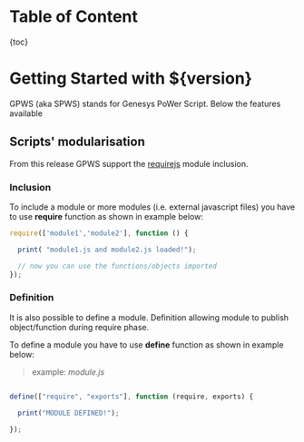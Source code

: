 
# Table of Content
{toc}

# Getting Started with ${version}

GPWS (aka SPWS) stands for Genesys PoWer Script. Below the features available  

## Scripts' modularisation

From this release GPWS support the [requirejs](http://requirejs.org/) module inclusion.

### Inclusion

To include a module or more modules (i.e. external javascript files)  you have to use **require** function as shown in example below:

```javascript
require(['module1','module2'], function () {

  print( "module1.js and module2.js loaded!");

  // now you can use the functions/objects imported
});
```
### Definition

It is also possible to define a module. Definition allowing module to publish object/function during require phase.

To define a module you have to use **define** function as shown in example below:

> example: _module.js_

```javascript

define(["require", "exports"], function (require, exports) {

  print("MODULE DEFINED!");

});
```
